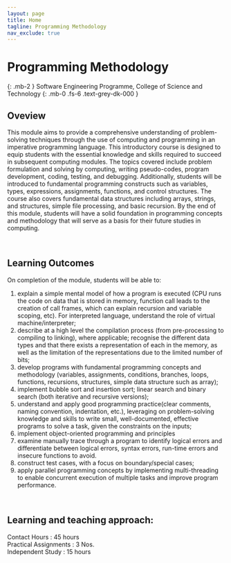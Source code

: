 ```yaml
---
layout: page
title: Home
tagline: Programming Methodology
nav_exclude: true
---
```


# Programming Methodology
{: .mb-2 }
Software Engineering Programme, College of Science and Technology
{: .mb-0 .fs-6 .text-grey-dk-000 }

## Oveview

This module aims to provide a comprehensive understanding of problem-solving techniques through the use of computing and programming in an imperative programming language. This introductory course is designed to equip students with the essential knowledge and skills required to succeed in subsequent computing modules. The topics covered include problem formulation and solving by computing, writing pseudo-codes, program development, coding, testing, and debugging. Additionally, students will be introduced to fundamental programming constructs such as variables, types, expressions, assignments, functions, and control structures. The course also covers fundamental data structures including arrays, strings, and structures, simple file processing, and basic recursion. By the end of this module, students will have a solid foundation in programming concepts and methodology that will serve as a basis for their future studies in computing.




<br>

## Learning Outcomes

On completion of the module, students will be able to:

1. explain a simple mental model of how a program is executed (CPU runs the code on data that is stored in memory, function call leads to the creation of call   frames, which can explain recursion and variable scoping, etc). For interpreted language, understand the role of virtual machine/interpreter; 
2. describe at a high level the compilation process (from pre-processing to compiling to linking), where applicable;
recognise the different data types and that there exists a representation of each in the memory, as well as the limitation of the representations due to the limited number of bits;
3. develop programs with fundamental programming concepts and methodology (variables, assignments, conditions, branches, loops, functions, recursions, structures, simple data structure such as array);
4. implement bubble sort and insertion sort; linear search and binary search (both iterative and recursive versions);
6. understand and apply good programming practice(clear comments, naming convention, indentation, etc.), leveraging on problem-solving knowledge and skills to write small, well-documented, effective programs to solve a task, given the constraints on the inputs;
7. implement object-oriented programming and principles
8. examine manually trace through a program to identify logical errors and differentiate between logical errors, syntax errors, run-time errors and insecure functions to avoid.
9. construct test cases, with a focus on boundary/special cases;
10. apply parallel programming concepts by implementing multi-threading to enable concurrent execution of multiple tasks and improve program performance. 





<br>

## Learning and teaching approach:

Contact Hours : 45 hours
<br>
Practical Assignments : 3 Nos.
<br>
Independent Study : 15 hours
